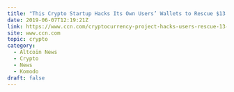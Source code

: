 ```yaml
---
title: "This Crypto Startup Hacks Its Own Users’ Wallets to Rescue $13 Million"
date: 2019-06-07T12:19:21Z
link: https://www.ccn.com/cryptocurrency-project-hacks-users-rescue-13-million?utm_medium=RSS&utm_source=hune
site: www.ccn.com
topic: crypto
category:
  - Altcoin News
  - Crypto
  - News
  - Komodo
draft: false
---
```

